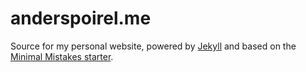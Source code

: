 # anderspoirel.me

Source for my personal website, powered by [Jekyll](https://jekyllrb.com/) and based on the [Minimal Mistakes starter](https://github.com/mmistakes/mm-github-pages-starter).